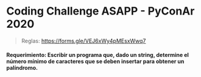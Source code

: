 # Coding Challenge ASAPP - PyConAr 2020
> Reglas: https://forms.gle/VEJ6xWy4pMEsxWwq7

####  Requerimiento: Escribir un programa que, dado un string, determine el número mínimo de caracteres que se deben insertar para obtener un palíndromo. 


